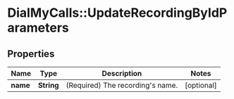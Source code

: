 # DialMyCalls::UpdateRecordingByIdParameters

## Properties
Name | Type | Description | Notes
------------ | ------------- | ------------- | -------------
**name** | **String** | (Required)  The recording&#39;s name. | [optional] 


